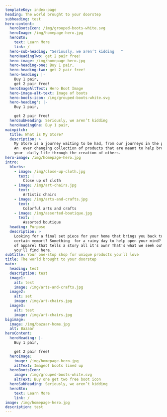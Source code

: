 ```yaml
---
templateKey: index-page
heading: The world brought to your doorstep
subheading: test
hero-content:
  heroBootsIcon: /img/grouped-boots-white.svg
  heroImage: /img/homepage-hero.jpg
  heroBtn:
    text: Learn More
    link: /
  hero-sub-heading: "Seriously, we aren’t kidding   "
  heroHeadingTwo: get 2 pair free!
  hero-image: /img/homepage-hero.jpg
  hero-heading-one: Buy 1 pair,
  hero-heading-two: get 2 pair free!
  hero-heading: |-
    Buy 1 pair,
    get 2 pair free!
  heroImageAltText: Hero Boot Image
  hero-image-alt-text: Image of boots
  hero-boots-icon: /img/grouped-boots-white.svg
  hero-heading': |-
    Buy 1 pair,

    get 2 pair free!
  heroSubHeading: Seriously, we aren’t kidding
  heroHeadingOne: Buy 1 pair,
mainpitch:
  title: What is My Store?
  description: >
    My Store is a journey waiting to be had, from our journeys in the past.
    An  ever changing collection of products that are meant to help broaden
    your  daily life through the creation of others.
hero-image: /img/homepage-hero.jpg
intro:
  blurbs:
    - image: /img/close-up-cloth.jpg
      text: |
        Close up of cloth
    - image: /img/art-chairs.jpg
      text: |
        Artistic chairs
    - image: /img/arts-and-crafts.jpg
      text: |
        Colorful arts and crafts
    - image: /img/assorted-boutique.jpg
      text: |
        Assorted boutique
  heading: Purpose
  description: >
    Looking for a final set piece for your home that brings you back to a
    certain memort? Something  for a rainy day to help open your mind? A piece
    of apparel that tells a story all it's own? That's what we seek out and hope
    you'll find here.
subtitle: Your one-stop shop for unique products you'll love
title: The world brought to your doorstep
main:
  heading: test
  description: test
  image1:
    alt: test
    image: /img/arts-and-crafts.jpg
  image2:
    alt: set
    image: /img/art-chairs.jpg
  image3:
    alt: test
    image: /img/art-chairs.jpg
bigimage:
  image: /img/bazaar-home.jpg
  alt: Bazaar
heroContent:
  heroHeading: |-
    Buy 1 pair,

    get 2 pair free!
  heroImage:
    image: /img/homepage-hero.jpg
    altText: Imageof boots lined up
  heroBootsIcon:
    image: /img/grouped-boots-white.svg
    altText: Buy one get two free boot icon
  heroSubHeading: Seriously, we aren’t kidding
  heroBtn:
    text: Learn More
    link: /
image: /img/homepage-hero.jpg
description: test
---
```

